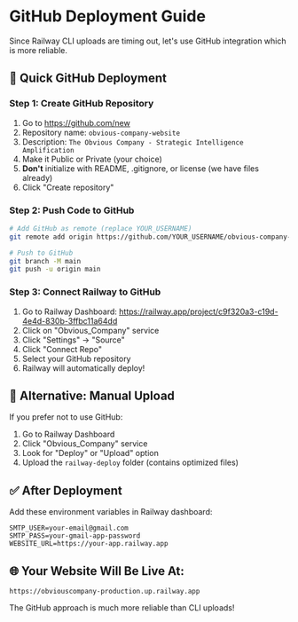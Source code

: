 # GitHub Deployment Guide

Since Railway CLI uploads are timing out, let's use GitHub integration which is
more reliable.

## 🚀 Quick GitHub Deployment

### Step 1: Create GitHub Repository

1. Go to https://github.com/new
2. Repository name: `obvious-company-website`
3. Description: `The Obvious Company - Strategic Intelligence Amplification`
4. Make it Public or Private (your choice)
5. **Don't** initialize with README, .gitignore, or license (we have files
   already)
6. Click "Create repository"

### Step 2: Push Code to GitHub

```bash
# Add GitHub as remote (replace YOUR_USERNAME)
git remote add origin https://github.com/YOUR_USERNAME/obvious-company-website.git

# Push to GitHub
git branch -M main
git push -u origin main
```

### Step 3: Connect Railway to GitHub

1. Go to Railway Dashboard:
   https://railway.app/project/c9f320a3-c19d-4e4d-830b-3ffbc11a64dd
2. Click on "Obvious_Company" service
3. Click "Settings" → "Source"
4. Click "Connect Repo"
5. Select your GitHub repository
6. Railway will automatically deploy!

## 🔧 Alternative: Manual Upload

If you prefer not to use GitHub:

1. Go to Railway Dashboard
2. Click "Obvious_Company" service
3. Look for "Deploy" or "Upload" option
4. Upload the `railway-deploy` folder (contains optimized files)

## ✅ After Deployment

Add these environment variables in Railway dashboard:

```
SMTP_USER=your-email@gmail.com
SMTP_PASS=your-gmail-app-password
WEBSITE_URL=https://your-app.railway.app
```

## 🌐 Your Website Will Be Live At:

`https://obviouscompany-production.up.railway.app`

The GitHub approach is much more reliable than CLI uploads!

